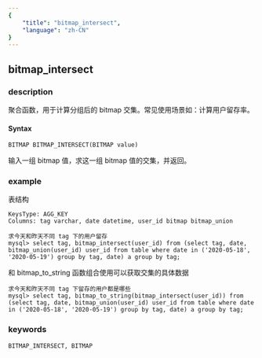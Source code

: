 ```yaml
---
{
    "title": "bitmap_intersect",
    "language": "zh-CN"
}
---
```


<!-- 
Licensed to the Apache Software Foundation (ASF) under one
or more contributor license agreements.  See the NOTICE file
distributed with this work for additional information
regarding copyright ownership.  The ASF licenses this file
to you under the Apache License, Version 2.0 (the
"License"); you may not use this file except in compliance
with the License.  You may obtain a copy of the License at

  http://www.apache.org/licenses/LICENSE-2.0

Unless required by applicable law or agreed to in writing,
software distributed under the License is distributed on an
"AS IS" BASIS, WITHOUT WARRANTIES OR CONDITIONS OF ANY
KIND, either express or implied.  See the License for the
specific language governing permissions and limitations
under the License.
-->

## bitmap_intersect
### description

聚合函数，用于计算分组后的 bitmap 交集。常见使用场景如：计算用户留存率。

#### Syntax

`BITMAP BITMAP_INTERSECT(BITMAP value)`

输入一组 bitmap 值，求这一组 bitmap 值的交集，并返回。

### example

表结构

```
KeysType: AGG_KEY
Columns: tag varchar, date datetime, user_id bitmap bitmap_union

```

```
求今天和昨天不同 tag 下的用户留存
mysql> select tag, bitmap_intersect(user_id) from (select tag, date, bitmap_union(user_id) user_id from table where date in ('2020-05-18', '2020-05-19') group by tag, date) a group by tag;
```

和 bitmap_to_string 函数组合使用可以获取交集的具体数据

```
求今天和昨天不同 tag 下留存的用户都是哪些
mysql> select tag, bitmap_to_string(bitmap_intersect(user_id)) from (select tag, date, bitmap_union(user_id) user_id from table where date in ('2020-05-18', '2020-05-19') group by tag, date) a group by tag;
```

### keywords

    BITMAP_INTERSECT, BITMAP

